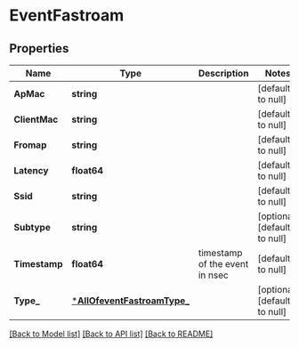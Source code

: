 # EventFastroam

## Properties
Name | Type | Description | Notes
------------ | ------------- | ------------- | -------------
**ApMac** | **string** |  | [default to null]
**ClientMac** | **string** |  | [default to null]
**Fromap** | **string** |  | [default to null]
**Latency** | **float64** |  | [default to null]
**Ssid** | **string** |  | [default to null]
**Subtype** | **string** |  | [optional] [default to null]
**Timestamp** | **float64** | timestamp of the event in nsec | [default to null]
**Type_** | [***AllOfeventFastroamType_**](AllOfeventFastroamType_.md) |  | [optional] [default to null]

[[Back to Model list]](../README.md#documentation-for-models) [[Back to API list]](../README.md#documentation-for-api-endpoints) [[Back to README]](../README.md)

